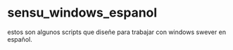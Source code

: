 # sensu_windows_espanol
estos son algunos scripts que diseñe para trabajar con windows swever en español.
